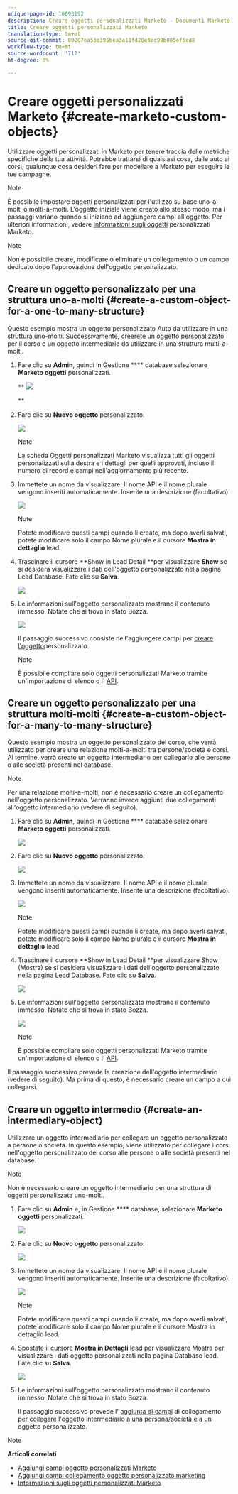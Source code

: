 ```yaml
---
unique-page-id: 10093192
description: Creare oggetti personalizzati Marketo - Documenti Marketo - Documentazione del prodotto
title: Creare oggetti personalizzati Marketo
translation-type: tm+mt
source-git-commit: 00887ea53e395bea3a11fd28e0ac98b085ef6ed8
workflow-type: tm+mt
source-wordcount: '712'
ht-degree: 0%

---
```



# Creare oggetti personalizzati Marketo {#create-marketo-custom-objects}

Utilizzare oggetti personalizzati in Marketo per tenere traccia delle metriche specifiche della tua attività. Potrebbe trattarsi di qualsiasi cosa, dalle auto ai corsi, qualunque cosa desideri fare per modellare a Marketo per eseguire le tue campagne.

>[!NOTE]
>
>È possibile impostare oggetti personalizzati per l&#39;utilizzo su base uno-a-molti o molti-a-molti. L&#39;oggetto iniziale viene creato allo stesso modo, ma i passaggi variano quando si iniziano ad aggiungere campi all&#39;oggetto. Per ulteriori informazioni, vedere [Informazioni sugli oggetti](understanding-marketo-custom-objects.md) personalizzati Marketo.

>[!NOTE]
>
>Non è possibile creare, modificare o eliminare un collegamento o un campo dedicato dopo l&#39;approvazione dell&#39;oggetto personalizzato.

## Creare un oggetto personalizzato per una struttura uno-a-molti {#create-a-custom-object-for-a-one-to-many-structure}

Questo esempio mostra un oggetto personalizzato Auto da utilizzare in una struttura uno-molti. Successivamente, creerete un oggetto personalizzato per il corso e un oggetto intermediario da utilizzare in una struttura multi-a-molti.

1. Fare clic su **Admin**, quindi in Gestione **** database selezionare **Marketo oggetti** personalizzati.

   ** ![](assets/image2016-1-18-13-3a12-3a19.png)

   **

1. Fare clic su **Nuovo oggetto** personalizzato.

   ![](assets/image2016-5-18-16-3a28-3a4.png)

   >[!NOTE]
   >
   >La scheda Oggetti personalizzati Marketo visualizza tutti gli oggetti personalizzati sulla destra e i dettagli per quelli approvati, incluso il numero di record e campi nell&#39;aggiornamento più recente.

1. Immettete un nome da visualizzare. Il nome API e il nome plurale vengono inseriti automaticamente. Inserite una descrizione (facoltativo).

   ![](assets/image2015-9-15-16-3a29-3a17.png)

   >[!NOTE]
   >
   >Potete modificare questi campi quando li create, ma dopo averli salvati, potete modificare solo il campo Nome plurale e il cursore **Mostra in dettaglio** lead.

1. Trascinare il cursore **Show in Lead Detail **per visualizzare **Show** se si desidera visualizzare i dati dell&#39;oggetto personalizzato nella pagina Lead Database. Fate clic su **Salva**.

   ![](assets/image2015-9-15-16-3a32-3a2.png)

1. Le informazioni sull&#39;oggetto personalizzato mostrano il contenuto immesso. Notate che si trova in stato Bozza.

   ![](assets/image2015-9-15-16-3a38-3a22.png)

   Il passaggio successivo consiste nell&#39;aggiungere campi per [creare l&#39;oggetto](add-marketo-custom-object-fields.md)personalizzato.

   >[!NOTE]
   >
   >È possibile compilare solo oggetti personalizzati Marketo tramite un&#39;importazione di elenco o l&#39; [API](http://developers.marketo.com/documentation/rest/).

## Creare un oggetto personalizzato per una struttura molti-molti {#create-a-custom-object-for-a-many-to-many-structure}

Questo esempio mostra un oggetto personalizzato del corso, che verrà utilizzato per creare una relazione molti-a-molti tra persone/società e corsi. Al termine, verrà creato un oggetto intermediario per collegarlo alle persone o alle società presenti nel database.

>[!NOTE]
>
>Per una relazione molti-a-molti, non è necessario creare un collegamento nell&#39;oggetto personalizzato. Verranno invece aggiunti due collegamenti all&#39;oggetto intermediario (vedere di seguito).

1. Fare clic su **Admin**, quindi in Gestione **** database selezionare **Marketo oggetti** personalizzati.

   ![](assets/image2016-1-18-13-3a16-3a25.png)

1. Fare clic su **Nuovo oggetto** personalizzato.

   ![](assets/image2016-5-18-16-3a32-3a42.png)

1. Immettete un nome da visualizzare. Il nome API e il nome plurale vengono inseriti automaticamente. Inserite una descrizione (facoltativo).

   ![](assets/image2016-1-14-13-3a38-3a46.png)

   >[!NOTE]
   >
   >Potete modificare questi campi quando li create, ma dopo averli salvati, potete modificare solo il campo Nome plurale e il cursore **Mostra in dettaglio** lead.

1. Trascinare il cursore **Show in Lead Detail **per visualizzare Show (Mostra) se si desidera visualizzare i dati dell&#39;oggetto personalizzato nella pagina Lead Database. Fate clic su **Salva**.

   ![](assets/image2016-1-14-13-3a42-3a56.png)

1. Le informazioni sull&#39;oggetto personalizzato mostrano il contenuto immesso. Notate che si trova in stato Bozza.

   ![](assets/image2016-1-18-8-3a38-3a58.png)

   >[!NOTE]
   >
   >È possibile compilare solo oggetti personalizzati Marketo tramite un&#39;importazione di elenco o l&#39; [API](http://developers.marketo.com/documentation/rest/).

Il passaggio successivo prevede la creazione dell&#39;oggetto intermediario (vedere di seguito). Ma prima di questo, è necessario creare un campo a cui collegarsi.

## Creare un oggetto intermedio {#create-an-intermediary-object}

Utilizzare un oggetto intermediario per collegare un oggetto personalizzato a persone o società. In questo esempio, viene utilizzato per collegare i corsi nell&#39;oggetto personalizzato del corso alle persone o alle società presenti nel database.

>[!NOTE]
>
>Non è necessario creare un oggetto intermediario per una struttura di oggetti personalizzata uno-molti.

1. Fare clic su **Admin** e, in Gestione **** database, selezionare **Marketo oggetti** personalizzati.

   ![](assets/image2016-1-18-13-3a17-3a40.png)

1. Fare clic su **Nuovo oggetto** personalizzato.

   ![](assets/image2016-5-18-16-3a33-3a16.png)

1. Immettete un nome da visualizzare. Il nome API e il nome plurale vengono inseriti automaticamente. Inserite una descrizione (facoltativo).

   ![](assets/image2016-1-14-14-3a10-3a44.png)

   >[!NOTE]
   >
   >Potete modificare questi campi quando li create, ma dopo averli salvati, potete modificare solo il campo Nome plurale e il cursore Mostra in dettaglio lead.

1. Spostate il cursore **Mostra in Dettagli** lead per visualizzare Mostra per visualizzare i dati oggetto personalizzati nella pagina Database lead. Fate clic su **Salva**.

   ![](assets/image2016-1-14-14-3a12-3a49.png)

1. Le informazioni sull&#39;oggetto personalizzato mostrano il contenuto immesso. Notate che si trova in stato Bozza.

   Il passaggio successivo prevede l&#39; [aggiunta di campi](add-marketo-custom-object-link-fields.md) di collegamento per collegare l&#39;oggetto intermediario a una persona/società e a un oggetto personalizzato.

>[!NOTE]
>
>**Articoli correlati**
>
>* [Aggiungi campi oggetto personalizzati Marketo](add-marketo-custom-object-fields.md)
>* [Aggiungi campi collegamento oggetto personalizzato marketing](add-marketo-custom-object-link-fields.md)
>* [Informazioni sugli oggetti personalizzati Marketo](understanding-marketo-custom-objects.md)

>



